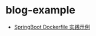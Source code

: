 # blog-example

- [SpringBoot Dockerfile 实践示例](https://github.com/my-dlq/blog-example/tree/master/springboot-dockerfile)